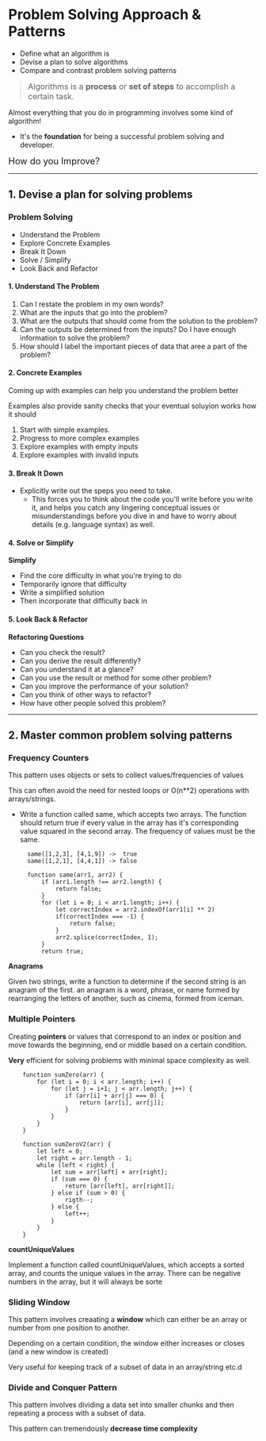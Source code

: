 # Problem Solving Approach & Patterns

- Define what an algorithm is
- Devise a plan to solve algorithms
- Compare and contrast problem solving patterns

> <font size="3px">Algorithms is a **process** or **set of steps** to accomplish a certain task.</font>

Almost everything that you do in programming involves some kind of algorithm!

- It's the **foundation** for being a successful problem solving and developer.

<font size="4px">How do you Improve?</font>

---

## 1. **Devise** a plan for solving problems

### Problem Solving

- Understand the Problem
- Explore Concrete Examples
- Break It Down
- Solve / Simplify
- Look Back and Refactor

#### **1. Understand The Problem**

1. Can I restate the problem in my own words?
2. What are the inputs that go into the problem?
3. What are the outputs that should come from the solution to the problem?
4. Can the outputs be determined from the inputs? Do I have enough information to solve the problem?
5. How should I label the important pieces of data that aree a part of the problem?

#### **2. Concrete Examples**

Coming up with examples can help you understand the problem better

Examples also provide sanity checks that your eventual soluyion works how it should

1. Start with simple examples.
2. Progress to more complex examples
3. Explore examples with empty inputs
4. Explore examples with invalid inputs

#### **3. Break It Down**

- Explicitly write out the speps you need to take.
    - This forces you to think about the code you'll write before you write it, and helps you catch any lingering conceptual issues or misunderstandings before you dive in and have to worry about details (e.g. language syntax) as well.

#### **4. Solve or Simplify**

**Simplify**
- Find the core difficulty in what you're trying to do
- Temporarily ignore that difficulty
- Write a simplified solution
- Then incorporate that difficulty back in

#### **5. Look Back & Refactor**

**Refactoring Questions**
- Can you check the result?
- Can you derive the result differently?
- Can you understand it at a glance?
- Can you use the result or method for some other problem?
- Can you improve the performance of your solution?
- Can you think of other ways to refactor?
- How have other people solved this problem?

---

## 2. **Master** common problem solving patterns

### Frequency Counters

This pattern uses objects or sets to collect values/frequencies of values

This can often avoid the need for nested loops or O(n**2) operations with arrays/strings.

- Write a function called same, which accepts two arrays. The function should return true if every value in the array has it's corresponding value squared in the second array. The frequency of values must be the same.

        same([1,2,3], [4,1,9]) ->  true
        same([1,2,1], [4,4,1]) -> false

        function same(arr1, arr2) {
            if (arr1.length !== arr2.length) {
                return false;
            }
            for (let i = 0; i < arr1.length; i++) {
                let correctIndex = arr2.indexOf(arr1[i] ** 2)
                if(correctIndex === -1) {
                    return false;
                }
                arr2.splice(correctIndex, 1);
            }
            return true;

**Anagrams**

Given two strings, write a function to determine if the second string is an anagram of the first. an anagram is a word, phrase, or name formed by rearranging the letters of another, such as cinema, formed from iceman.

### Multiple Pointers

Creating **pointers** or values that correspond to an index or position and move towards the beginning, end or middle based on a certain condition.

**Very** efficient for solving problems with minimal space complexity as well.

        function sumZero(arr) {
            for (let i = 0; i < arr.length; i++) {
                for (let j = i+1; j < arr.length; j++) {
                    if (arr[i] + arr[j] === 0) {
                        return [arr[i], arr[j]];
                    }
                }
            }
        }

        function sumZeroV2(arr) {
            let left = 0;
            let right = arr.length - 1;
            while (left < right) {
                let sum = arr[left] + arr[right];
                if (sum === 0) {
                    return [arr[left], arr[right]];
                } else if (sum > 0) {
                    rigth--;
                } else {
                    left++;
                }
            }
        }

**countUniqueValues**

Implement a function called countUniqueValues, which accepts a sorted array, and counts the unique values in the array. There can be negative numbers in the array, but it will always be sorte

### Sliding Window

This pattern involves creaating a **window** which can either be an array or number from one position to another.

Depending on a certain condition, the window either increases or closes (and a new window is created)

Very useful for keeping track of a subset of data in an array/string etc.d

### Divide and Conquer Pattern

This pattern involves dividing a data set into smaller chunks and then repeating a process with a subset of data.

This pattern can tremendously **decrease time complexity**